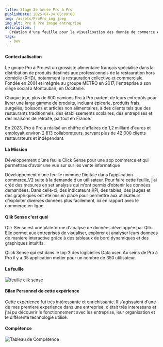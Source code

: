 ```yaml
---
title: Stage 2e année Pro à Pro 
publishDate: 2025-04-04 00:00:00
img: /assets/ProPro_img.jpeg
img_alt: Pro à Pro image entreprise
description: |
  Création d'une feuille pour la visualisation des donnée de commerce en lignel'entreprise Pro à Pro.
tags:
  - Dev
---
```


#### Contextualisation

 Le goupe Pro à Pro est un grossiste alimentaire français spécialisé dans la distribution de produits destinés aux professionnels de la restauration hors domicile (RHD), notamment la restauration collective et commerciale. Fondée en 2001 et intégrée au groupe METRO en 2017, l'entreprise a son siège social à Montauban, en Occitanie. ​

Chaque jour, plus de 600 camions Pro à Pro partent de leurs entrepôts pour livrer une large gamme de produits, incluant épicerie, produits frais, surgelés, boissons et articles non alimentaires, à des clients tels que des restaurants traditionnels, des établissements scolaires, des entreprises et des maisons de retraite, partout en France. ​

En 2023, Pro à Pro a réalisé un chiffre d'affaires de 1,2 milliard d'euros et employait environ 2 813 collaborateurs, servant plus de 42 000 clients restaurateurs et indépendant.



#### La Mission

Développement d’une feulle Click Sense pour une app commerce et qui permettras d'avoir une vue sur sur les vente informatique 
 
Développement d’une feuille nommée Digitale dans l’application commerce_V2 suite à la demande d’un utilisateur.
Pour faire cette feuille, j’ai créé des mesures en set analysis qui m’ont permis d’obtenir les données demandées.
Dans celle-ci, des indicateurs KPI, des tables, des jauges et des graphiques ont été mis en place pour permettre aux utilisateurs d’exploiter diverses données plus facilement, ici en rapport avec le commerce en ligne.

#### Qlik Sense c'est quoi 
Qlik Sense est une plateforme d'analyse de données développée par Qlik. Elle permet aux entreprises de visualiser, explorer et analyser leurs données de manière interactive grâce à des tableaux de bord dynamiques et des graphiques intuitifs.

Qlick Sense qui est dans le top 3 des logicielles Data user. Au seins de Pro à Pro il y a 35 application metier pour un nombre de 350 utilisateur.

#### La feuille

![feuille clik sense](/assets/Feuille-Qlick-Sense.png)

#### Bilan Personnel de cette expérience

  Cette expérience fut très intéressante et enrichissante. Il s'agissaient d'une de mes premiere experience dans une entreprise,
  c'était très interessans et j'ai pu découvrir le fonctionnement avec les entreprise, leur organisation et le différente technologie utilisé. 

#### Compétence
![Tableau de Compétence](/assets/tableauCompStage2.png)